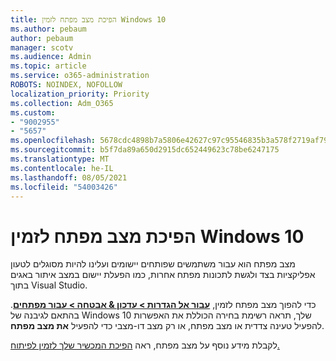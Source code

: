 ```yaml
---
title: הפיכת מצב מפתח לזמין Windows 10
ms.author: pebaum
author: pebaum
manager: scotv
ms.audience: Admin
ms.topic: article
ms.service: o365-administration
ROBOTS: NOINDEX, NOFOLLOW
localization_priority: Priority
ms.collection: Adm_O365
ms.custom:
- "9002955"
- "5657"
ms.openlocfilehash: 5678cdc4898b7a5806e42627c97c95546835b3a578f2719af791da062ba0e2ac
ms.sourcegitcommit: b5f7da89a650d2915dc652449623c78be6247175
ms.translationtype: MT
ms.contentlocale: he-IL
ms.lasthandoff: 08/05/2021
ms.locfileid: "54003426"
---
```

# <a name="enable-developer-mode-in-windows-10"></a>הפיכת מצב מפתח לזמין Windows 10

מצב מפתח הוא עבור משתמשים שפותחים יישומים ועלינו להיות מסוגלים לטעון אפליקציות בצד ולגשת לתכונות מפתח אחרות, כמו הפעלת יישום במצב איתור באגים בתוך Visual Studio.

כדי להפוך מצב מפתח לזמין, **[עבור אל הגדרות > עדכון & אבטחה > עבור מפתחים](ms-settings:developers?activationSource=GetHelp)**. בהתאם לגיבנה של Windows 10 שלך, תראה רשימת בחירה הכוללת את האפשרות להפעיל טעינה צדדית או מצב מפתח, או רק מצב דו-מצבי כדי להפעיל **את מצב מפתח**.

לקבלת מידע נוסף על מצב מפתח, ראה [הפיכת המכשיר שלך לזמין לפיתוח.](https://docs.microsoft.com/windows/uwp/get-started/enable-your-device-for-development)
